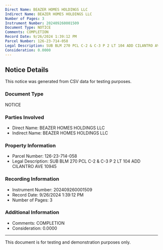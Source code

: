 ```yaml
---
Direct Name: BEAZER HOMES HOLDINGS LLC
Indirect Name: BEAZER HOMES HOLDINGS LLC
Number of Pages: 3
Instrument Number: 202409260001509
Document Type: NOTICE
Comments: COMPLETION
Record Date: 9/26/2024 1:39:12 PM
Parcel Number: 126-23-714-058
Legal Description: SUB BLM 270 PCL C-2 & C-3 P 2 LT 104 ADD CILANTRO AVE 10945
Consideration: 0.0000
---
```


## Notice Details

This notice was generated from CSV data for testing purposes.

### Document Type
NOTICE

### Parties Involved
- Direct Name: BEAZER HOMES HOLDINGS LLC
- Indirect Name: BEAZER HOMES HOLDINGS LLC

### Property Information
- Parcel Number: 126-23-714-058
- Legal Description: SUB BLM 270 PCL C-2 & C-3 P 2 LT 104 ADD CILANTRO AVE 10945

### Recording Information
- Instrument Number: 202409260001509
- Record Date: 9/26/2024 1:39:12 PM
- Number of Pages: 3

### Additional Information
- Comments: COMPLETION
- Consideration: 0.0000

---

This document is for testing and demonstration purposes only.
